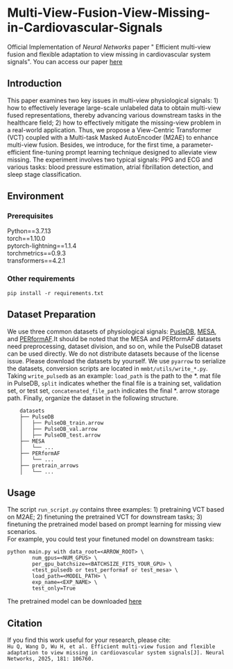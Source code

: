 # Multi-View-Fusion-View-Missing-in-Cardiovascular-Signals
Official Implementation of *Neural Networks* paper " Efficient multi-view fusion and flexible adaptation to view missing in 
cardiovascular system signals". You can access our paper [here](https://www.sciencedirect.com/science/article/pii/S0893608024006841)
## Introduction
This paper examines two key issues in multi-view physiological signals: 1) how to effectively leverage large-scale unlabeled data to obtain multi-view fused representations, thereby advancing various downstream tasks in the healthcare field; 2) how to effectively mitigate the missing-view problem in a real-world application. Thus, we propose a View-Centric Transformer (VCT) coupled with a Multi-task Masked AutoEncoder (M2AE) to enhance multi-view fusion. Besides, we introduce, for the first time, a parameter-efficient fine-tuning prompt learning technique designed to alleviate view missing. The experiment involves two typical signals: PPG and ECG and various tasks: blood pressure estimation, atrial fibrillation detection, and sleep stage classification.
## Environment
### Prerequisites
Python==3.7.13<br>torch==1.10.0<br>pytorch-lightning==1.1.4<br>torchmetrics==0.9.3<br>transformers==4.2.1
### Other requirements
```pip install -r requirements.txt```
## Dataset Preparation
We use three common datasets of physiological signals: [PusleDB](https://github.com/pulselabteam/PulseDB), [MESA](https://sleepdata.org/datasets/mesa), and [PERformAF](https://zenodo.org/records/6973963).It should be noted that the MESA and PERformAF datasets need preprocessing, dataset division, and so on, while the PulseDB dataset can be used directly. We do not distribute datasets because of the license issue.
Please download the datasets by yourself. We use ``pyarrow`` to serialize the datasets, conversion scripts are located in ``mmbt/utils/write_*.py``.
Taking ``write_pulsedb`` as an example: ``load_path`` is the path to the *. mat file in PulseDB, ``split`` indicates whether the final file is a training set, validation set, or test set, ``concatenated_file_path`` indicates the final *. arrow storage path. Finally, organize the dataset in the following structure.
```
    datasets
    ├── PulseDB            
    │   ├── PulseDB_train.arrow               
    │   ├── PulseDB_val.arrow              
    │   ├── PulseDB_test.arrow       
    ├── MESA          
    │   └── ...          
    ├── PERformAF
    │   └── ...
    ├── pretrain_arrows
    │   └── ...
```
## Usage
The script ``run_script.py`` contains three examples: 1) pretraining VCT based on M2AE; 2) finetuning the pretrained VCT for downstream tasks; 3) finetuning the pretrained model based on prompt learning for missing view scenarios.<br> For example, you could test your finetuned model on downstream tasks:
```
python main.py with data_root=<ARROW_ROOT> \
        num_gpus=<NUM_GPUS> \
        per_gpu_batchsize=<BATCHSIZE_FITS_YOUR_GPU> \
        <test_pulsedb or test_performaf or test_mesa> \
        load_path=<MODEL_PATH> \
        exp_name=<EXP_NAME> \
        test_only=True     
```
The pretrained model can be downloaded [here]()
## Citation
If you find this work useful for your research, please cite:<br>
``Hu Q, Wang D, Wu H, et al. Efficient multi-view fusion and flexible adaptation to view missing in cardiovascular system signals[J]. Neural Networks, 2025, 181: 106760.``


